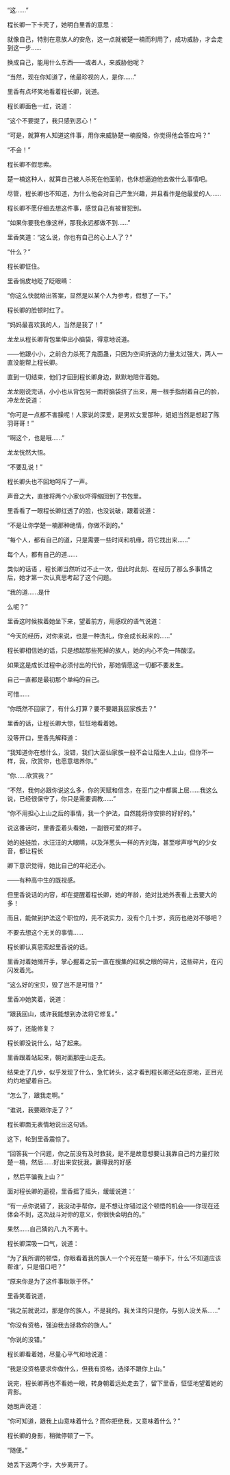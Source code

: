 “这……”

程长卿一下卡壳了，她明白里香的意思：

就像自己，特别在意族人的安危，这一点就被楚一楠而利用了，成功威胁，才会走到这一步……

换成自己，能用什么东西——或者人，来威胁他呢？

“当然，现在你知道了，他最珍视的人，是你……”

里香有点坏笑地看着程长卿，说道。

程长卿面色一红，说道：

“这个不要提了，我只感到恶心！”

“可是，就算有人知道这件事，用你来威胁楚一楠投降，你觉得他会答应吗？”

“不会！”

程长卿不假思索。

楚一楠这种人，就算自己被人杀死在他面前，也休想逼迫他去做什么事情吧。

尽管，程长卿也不知道，为什么他会对自己产生兴趣，并且看作是他最爱的人……

程长卿不愿仔细去想这件事，感觉自己有被冒犯到。

“如果你要我也像这样，那我永远都做不到……”

里香笑道：“这么说，你也有自己的心上人了？”

“什么？”

程长卿怔住。

里香俏皮地眨了眨眼睛：

“你这么快就给出答案，显然是以某个人为参考，假想了一下。”

程长卿的脸顿时红了。

“妈妈最喜欢我的人，当然是我了！”

龙龙从程长卿背包里伸出小脑袋，得意地说道。

——他跟小小，之前合力杀死了鬼面蛊，只因为空间折迭的力量太过强大，两人一直没能帮上程长卿。

直到一切结束，他们才回到程长卿身边，默默地陪伴着她。

龙龙刚说完话，小小也从背包另一面将脑袋挤了出来，用一根手指刮着自己的脸，冲龙龙说道：

“你可是一点都不害臊呢！人家说的深爱，是男欢女爱那种，姐姐当然是想起了陈羽哥哥！”

“啊这个，也是哦……”

龙龙恍然大悟。

“不要乱说！”

程长卿头也不回地呵斥了一声。

声音之大，直接将两个小家伙吓得缩回到了书包里。

里香看了一眼程长卿红透了的脸，也没说破，跟着说道：

“不是让你学楚一楠那种绝情，你做不到的。”

“每个人，都有自己的道，只是需要一些时间和机缘，将它找出来……”

每个人，都有自己的道……

类似的话语 ，程长卿当然听过不止一次，但此时此刻、在经历了那么多事情之后，她才第一次认真思考起了这个问题。

“我的道……是什

么呢？”

里香这时候挨着她坐下来，望着前方，用感叹的语气说道：

“今天的经历，对你来说，也是一种洗礼，你会成长起来的……”

程长卿相信她的话，只是想起那些死掉的族人，她的内心不免一阵酸涩。

如果这是成长过程中必须付出的代价，那她情愿这一切都不要发生。

自己一直都是最初那个单纯的自己。

可惜……

“你既然不回家了，有什么打算？要不要跟我回家族去？”

里香的话，让程长卿大惊，怔怔地看着她。

没等开口，里香先解释道：

“我知道你在想什么，没错，我们大巫仙家族一般不会让陌生人上山，但你不一样，我，欣赏你，也愿意培养你。”

“你……欣赏我？”

“不然，我何必跟你说这么多，你的天赋和信念，在巫门之中都属上层……我这么说，已经很保守了，你只是需要调教……”

“你不用担心上山之后的事情，我一个护法，自然能将你安排的好好的。”

说这番话时，里香歪着头看她，一副很可爱的样子。

她的娃娃脸，水汪汪的大眼睛，以及洋葱头一样的齐刘海，甚至嗲声嗲气的少女音，都让程长

卿下意识觉得，她比自己的年纪还小。

——有种高中生的既视感。

但里香说话的内容，却在提醒着程长卿，她的年龄，绝对比她外表看上去要大的多！

而且，能做到护法这个职位的，先不说实力，没有个几十岁，资历也绝对不够吧？

不要去想这个无关的事情……

程长卿认真思索起里香说的话。

里香对着她摊开手，掌心握着之前一直在搜集的红枫之眼的碎片，这些碎片，在闪闪发着光。

“这么好的宝贝，毁了岂不是可惜？”

里香冲她笑着，说道：

“跟我回山，或许我能想到办法将它修复。”

碎了，还能修复？

程长卿没说什么，站了起来。

里香跟着站起来，朝对面那座山走去。

结果走了几步，似乎发现了什么，急忙转头，这才看到程长卿还站在原地，正目光灼灼地望着自己。

“怎么了，跟我走啊。”

“谁说，我要跟你走了？”

程长卿面无表情地说出这句话。

这下，轮到里香震惊了。

“回答我一个问题，你之前没有及时救我，是不是故意想要让我靠自己的力量打败楚一楠，然后……好出来安抚我，赢得我的好感

，然后平骗我上山？”

面对程长卿的逼视，里香摇了摇头，缓缓说道：‘

“有一点你说错了，我没动手帮你，是不想让你错过这个顿悟的机会——你现在还体会不到，这次战斗对你的意义，你很快会明白的。”

果然……自己猜的八.九不离十。

程长卿深吸一口气，说道：

“为了我所谓的顿悟，你眼看着我的族人一个个死在楚一楠手下，什么‘不知道应该帮谁’，只是借口吧？”

“原来你是为了这件事耿耿于怀。”

里香笑着说道，

“我之前就说过，那是你的族人，不是我的。我关注的只是你，与别人没关系……”

“你没有资格，强迫我去拯救你的族人。”

“你说的没错。”

程长卿看着她，尽量心平气和地说道：

“我是没资格要求你做什么，但我有资格，选择不跟你上山。”

说完，程长卿再也不看她一眼，转身朝着远处走去了，留下里香，怔怔地望着她的背影。

她朗声说道：

“你可知道，跟我上山意味着什么？而你拒绝我，又意味着什么？”

程长卿的身影，稍微停顿了一下。

“随便。”

她丢下这两个字，大步离开了。

